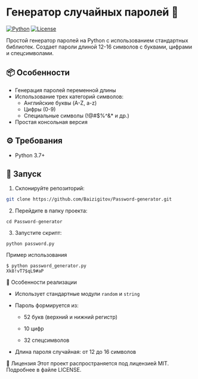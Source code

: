 # Генератор случайных паролей 🔐

[![Python](https://img.shields.io/badge/Python-3.7%2B-blue)](https://python.org)
[![License](https://img.shields.io/badge/License-MIT-green)](LICENSE)

Простой генератор паролей на Python с использованием стандартных библиотек. Создает пароли длиной 12-16 символов с буквами, цифрами и спецсимволами.

## 📦 Особенности
- Генерация паролей переменной длины
- Использование трех категорий символов:
  - Английские буквы (A-Z, a-z)
  - Цифры (0-9)
  - Специальные символы (!@#$%^&* и др.)
- Простая консольная версия

## ⚙️ Требования
- Python 3.7+

## 🚀 Запуск
1. Склонируйте репозиторий:
```bash
git clone https://github.com/Baizigitov/Password-generator.git
```
2. Перейдите в папку проекта:
```
cd Password-generator
```
3. Запустите скрипт:
```
python password.py
```
Пример использования
```
$ python password_generator.py
Xk8!vT7$qL9#aP
```
📝 Особенности реализации
* Использует стандартные модули `random` и `string`

* Пароль формируется из:

  * 52 букв (верхний и нижний регистр)

  * 10 цифр

  * 32 спецсимволов

* Длина пароля случайная: от 12 до 16 символов

📄 Лицензия
Этот проект распространяется под лицензией MIT. Подробнее в файле LICENSE.
